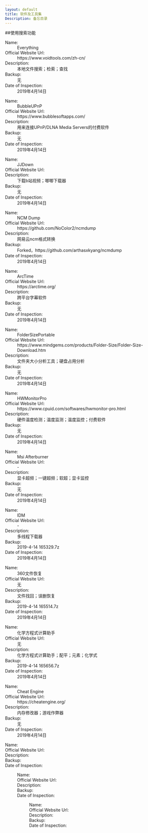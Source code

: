 ```yaml
---
layout: default
title: 软件及工具集
Description: 备忘目录
---
```


##使用搜索功能

<dl>
<dt>Name:</dt>
<dd>Everything</dd>
<dt>Official Website Url:</dt>
<dd>https://www.voidtools.com/zh-cn/</dd>
<dt>Description:</dt>
<dd>本地文件搜索；检索；查找</dd>
<dt>Backup:</dt>
<dd>无</dd>
<dt>Date of Inspection:</dt>
<dd>2019年4月14日</dd>
</dl>


<dl><dt>Name:</dt><dd>BubbleUPnP
</dd><dt>Official Website Url:</dt><dd>https://www.bubblesoftapps.com/
</dd><dt>Description:</dt><dd>用来连接UPnP/DLNA Media Servers的付费软件
</dd><dt>Backup:</dt><dd>无
</dd><dt>Date of Inspection:</dt><dd>2019年4月14日</dd></dl>


<dl><dt>Name:</dt><dd>JJDown
</dd><dt>Official Website Url:</dt><dd https://www.jijidown.com/
</dd><dt>Description:</dt><dd>下载b站视频；唧唧下载器
</dd><dt>Backup:</dt><dd>无
</dd><dt>Date of Inspection:</dt><dd>2019年4月14日</dd></dl>


<dl><dt>Name:</dt><dd>NCM Dump
</dd><dt>Official Website Url:</dt><dd>https://github.com/NoColor2/ncmdump
</dd><dt>Description:</dt><dd>网易云ncm格式转换
</dd><dt>Backup:</dt><dd>Forked，https://github.com/arthasxkyang/ncmdump
</dd><dt>Date of Inspection:</dt><dd>2019年4月14日</dd></dl>


<dl><dt>Name:</dt><dd>ArcTime
</dd><dt>Official Website Url:</dt><dd>https://arctime.org/
</dd><dt>Description:</dt><dd>跨平台字幕软件
</dd><dt>Backup:</dt><dd>无
</dd><dt>Date of Inspection:</dt><dd>2019年4月14日</dd></dl>


<dl><dt>Name:</dt><dd>FolderSizePortable
</dd><dt>Official Website Url:</dt><dd>https://www.mindgems.com/products/Folder-Size/Folder-Size-Download.htm
</dd><dt>Description:</dt><dd>文件夹大小分析工具；硬盘占用分析
</dd><dt>Backup:</dt><dd>无
</dd><dt>Date of Inspection:</dt><dd>2019年4月14日</dd></dl>


<dl><dt>Name:</dt><dd>HWMonitorPro
</dd><dt>Official Website Url:</dt><dd>https://www.cpuid.com/softwares/hwmonitor-pro.html
</dd><dt>Description:</dt><dd>硬件温度检测；温度监测；温度监控；付费软件
</dd><dt>Backup:</dt><dd>无
</dd><dt>Date of Inspection:</dt><dd>2019年4月14日</dd></dl>


<dl><dt>Name:</dt><dd>Msi Afterburner
</dd><dt>Official Website Url:</dt><dd>-
</dd><dt>Description:</dt><dd>显卡超频；一键超频；软超；显卡监控
</dd><dt>Backup:</dt><dd>无
</dd><dt>Date of Inspection:</dt><dd>2019年4月14日</dd></dl>


<dl><dt>Name:</dt><dd> IDM
</dd><dt>Official Website Url:</dt><dd>-
</dd><dt>Description:</dt><dd>多线程下载器
</dd><dt>Backup:</dt><dd>2019-4-14 165329.7z
</dd><dt>Date of Inspection:</dt><dd>2019年4月14日</dd></dl>


<dl><dt>Name:</dt><dd>360文件恢复
</dd><dt>Official Website Url:</dt><dd>无
</dd><dt>Description:</dt><dd>文件找回；误删恢复
</dd><dt>Backup:</dt><dd>2019-4-14 165514.7z
</dd><dt>Date of Inspection:</dt><dd>2019年4月14日</dd></dl>


<dl><dt>Name:</dt><dd>化学方程式计算助手
</dd><dt>Official Website Url:</dt><dd>无
</dd><dt>Description:</dt><dd>化学方程式计算助手；配平；元素；化学式
</dd><dt>Backup:</dt><dd>2019-4-14 165656.7z
</dd><dt>Date of Inspection:</dt><dd>2019年4月14日</dd></dl>


<dl><dt>Name:</dt><dd>Cheat Engine
</dd><dt>Official Website Url:</dt><dd>https://cheatengine.org/
</dd><dt>Description:</dt><dd>内存修改器；游戏作弊器
</dd><dt>Backup:</dt><dd>无
</dd><dt>Date of Inspection:</dt><dd>2019年4月14日</dd></dl>


<dl><dt>Name:</dt><dd> 
</dd><dt>Official Website Url:</dt><dd> 
</dd><dt>Description:</dt><dd> 
</dd><dt>Backup:</dt><dd> 
</dd><dt>Date of Inspection:</dt><dd> 


<dl><dt>Name:</dt><dd> 
</dd><dt>Official Website Url:</dt><dd> 
</dd><dt>Description:</dt><dd> 
</dd><dt>Backup:</dt><dd> 
</dd><dt>Date of Inspection:</dt><dd> 


<dl><dt>Name:</dt><dd> 
</dd><dt>Official Website Url:</dt><dd> 
</dd><dt>Description:</dt><dd> 
</dd><dt>Backup:</dt><dd> 
</dd><dt>Date of Inspection:</dt><dd> 